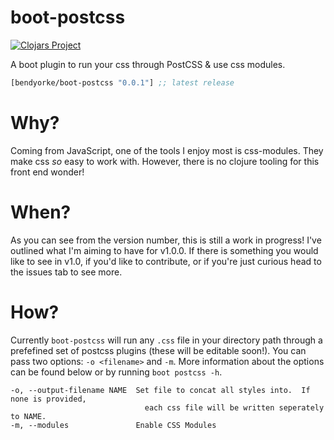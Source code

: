 # boot-postcss

[![Clojars Project](http://clojars.org/bendyorke/boot-postcss/latest-version.svg)](http://clojars.org/cpmcdaniel/boot-copy)

A boot plugin to run your css through PostCSS & use css modules.

[](dependency)
```clojure
[bendyorke/boot-postcss "0.0.1"] ;; latest release
```
[](/dependency)

# Why?

Coming from JavaScript, one of the tools I enjoy most is css-modules.  They make css _so_ easy to work with.  However, there is no clojure tooling for this front end wonder!

# When?

As you can see from the version number, this is still a work in progress!  I've outlined what I'm aiming to have for v1.0.0.  If there is something you would like to see in v1.0, if you'd like to contribute, or if you're just curious head to the issues tab to see more.

# How?

Currently `boot-postcss` will run any `.css` file in your directory path through a prefefined set of postcss plugins (these will be editable soon!).  You can pass two options: `-o <filename>` and `-m`.  More information about the options can be found below or by running `boot postcss -h`.

```
-o, --output-filename NAME  Set file to concat all styles into.  If none is provided,
                              each css file will be written seperately to NAME.
-m, --modules               Enable CSS Modules
```
